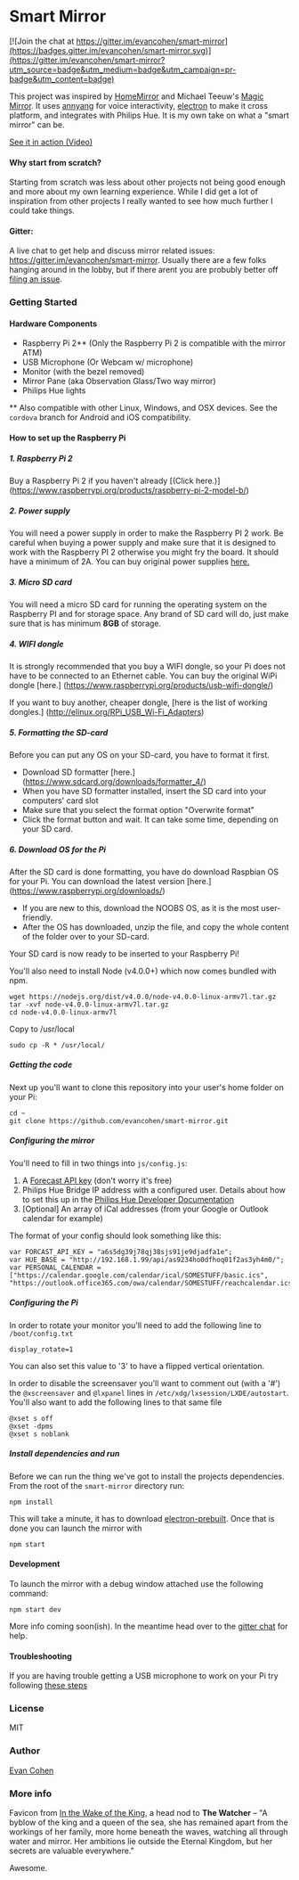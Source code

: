 # Smart Mirror

[![Join the chat at https://gitter.im/evancohen/smart-mirror](https://badges.gitter.im/evancohen/smart-mirror.svg)](https://gitter.im/evancohen/smart-mirror?utm_source=badge&utm_medium=badge&utm_campaign=pr-badge&utm_content=badge)

This project was inspired by [HomeMirror](https://github.com/HannahMitt/HomeMirror) and Michael Teeuw's [Magic Mirror](http://michaelteeuw.nl/tagged/magicmirror). It uses [annyang](https://github.com/TalAter/annyang) for voice interactivity, [electron](http://electron.atom.io/) to make it cross platform, and integrates with Philips Hue. It is my own take on what a "smart mirror" can be.

[See it in action (Video)](https://www.youtube.com/watch?v=PDIbhV8Nvq8)

#### Why start from scratch?
Starting from scratch was less about other projects not being good enough and more about my own learning experience. While I did get a lot of inspiration from other projects I really wanted to see how much further I could take things.

#### Gitter:
A live chat to get help and discuss mirror related issues: https://gitter.im/evancohen/smart-mirror. Usually there are a few folks hanging around in the lobby, but if there arent you are probubly better off [filing an issue](https://github.com/evancohen/smart-mirror/issues/new).

### Getting Started
#### Hardware Components
- Raspberry Pi 2** (Only the Raspberry Pi 2 is compatible with the mirror ATM) 
- USB Microphone (Or Webcam w/ microphone)
- Monitor (with the bezel removed)
- Mirror Pane (aka Observation Glass/Two way mirror)
- Philips Hue lights

** Also compatible with other Linux, Windows, and OSX devices. See the `cordova` branch for Android and iOS compatibility.

#### How to set up the Raspberry Pi

##### 1. Raspberry Pi 2
Buy a Raspberry Pi 2 if you haven't already [(Click here.)] (https://www.raspberrypi.org/products/raspberry-pi-2-model-b/) 

##### 2. Power supply
You will need a power supply in order to make the Raspberry PI 2 work.
Be careful when buying a power supply and make sure that it is designed to work with the Raspberry PI 2 otherwise you might fry the board. It should have a minimum of 2A. You can buy original power supplies [here.](https://www.raspberrypi.org/products/universal-power-supply/)

##### 3. Micro SD card 
You will need a micro SD card for running the operating system on the Raspberry PI and for storage space. Any brand of SD card will do, just make sure that is has minimum <strong>8GB</strong> of storage.

##### 4. WIFI dongle
It is strongly recommended that you buy a WIFI dongle, so your Pi does not have to be connected to an Ethernet cable. You can buy the original WiPi dongle [here.] (https://www.raspberrypi.org/products/usb-wifi-dongle/)

If you want to buy another, cheaper dongle, [here is the list of working dongles.] (http://elinux.org/RPi_USB_Wi-Fi_Adapters)

##### 5. Formatting the SD-card
Before you can put any OS on your SD-card, you have to format it first. 

- Download SD formatter [here.] (https://www.sdcard.org/downloads/formatter_4/)
- When you have SD formatter installed, insert the SD card into your computers' card slot
- Make sure that you select the format option "Overwrite format"
- Click the format button and wait. It can take some time, depending on your SD card.

##### 6. Download OS for the Pi
After the SD card is done formatting, you have do download Raspbian OS for your Pi. You can download the latest version [here.] (https://www.raspberrypi.org/downloads/)
- If you are new to this, download the NOOBS OS, as it is the most user-friendly. 
- After the OS has downloaded, unzip the file, and copy the whole content of the folder over to your SD-card.

Your SD card is now ready to be inserted to your Raspberry Pi!

You'll also need to install Node (v4.0.0+) which now comes bundled with npm.
```
wget https://nodejs.org/dist/v4.0.0/node-v4.0.0-linux-armv7l.tar.gz 
tar -xvf node-v4.0.0-linux-armv7l.tar.gz 
cd node-v4.0.0-linux-armv7l
```
Copy to /usr/local
```
sudo cp -R * /usr/local/
```

##### Getting the code
Next up you'll want to clone this repository into your user's home folder on your Pi:
```
cd ~
git clone https://github.com/evancohen/smart-mirror.git
```

##### Configuring the mirror
You'll need to fill in two things into `js/config.js`:

1. A [Forecast API key](https://developer.forecast.io/) (don't worry it's free)
2. Philips Hue Bridge IP address with a configured user. Details about how to set this up in the [Philips Hue Developer Documentation](http://www.developers.meethue.com/documentation/getting-started)
3. [Optional] An array of iCal addresses (from your Google or Outlook calendar for example)

The format of your config should look something like this:
```
var FORCAST_API_KEY = "a6s5dg39j78qj38sjs91je9djadfa1e";
var HUE_BASE = "http://192.168.1.99/api/as9234ho0dfhoq01f2as3yh4m0/";
var PERSONAL_CALENDAR = ["https://calendar.google.com/calendar/ical/SOMESTUFF/basic.ics",
"https://outlook.office365.com/owa/calendar/SOMESTUFF/reachcalendar.ics"];
```
##### Configuring the Pi
In order to rotate your monitor you'll need to add the following line to `/boot/config.txt`
```
display_rotate=1
```
You can also set this value to '3' to have a flipped vertical orientation.

In order to disable the screensaver you'll want to comment out (with a '#') the `@xscreensaver` and `@lxpanel` lines in `/etc/xdg/lxsession/LXDE/autostart`. You'll also want to add the following lines to that same file
```
@xset s off
@xset -dpms
@xset s noblank
```

##### Install dependencies and run
Before we can run the thing we've got to install the projects dependencies. From the root of the `smart-mirror` directory run:
```
npm install
```

This will take a minute, it has to download [electron-prebuilt](https://github.com/mafintosh/electron-prebuilt). Once that is done you can launch the mirror with
```
npm start
```

#### Development
To launch the mirror with a debug window attached use the following command:
```
npm start dev
```
More info coming soon(ish). In the meantime head over to the [gitter chat](https://gitter.im/evancohen/smart-mirror) for help. 

#### Troubleshooting
If you are having trouble getting a USB microphone to work on your Pi try following [these steps](https://github.com/evancohen/smart-mirror/issues/20)

### License
MIT

### Author
[Evan Cohen](http://evanbtcohen.com/)

### More info
Favicon from [In the Wake of the King](http://walkingmind.evilhat.com/2014/03/17/in-the-wake-of-the-king/), a head nod to **The Watcher** – "A byblow of the king and a queen of the sea, she has remained apart from the workings of her family, more home beneath the waves, watching all through water and mirror. Her ambitions lie outside the Eternal Kingdom, but her secrets are valuable everywhere."

Awesome.
